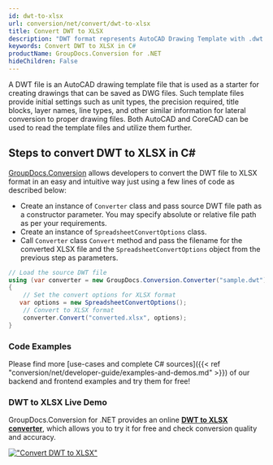 ```yaml
---
id: dwt-to-xlsx
url: conversion/net/convert/dwt-to-xlsx
title: Convert DWT to XLSX
description: "DWT format represents AutoCAD Drawing Template with .dwt extension. Learn how to convert DWT to XLSX file programmatically in C# language using GroupDocs.Conversion for .NET library."
keywords: Convert DWT to XLSX in C#
productName: GroupDocs.Conversion for .NET
hideChildren: False
---
```


A DWT file is an AutoCAD drawing template file that is used as a starter for creating drawings that can be saved as DWG files. Such template files provide initial settings such as unit types, the precision required, title blocks, layer names, line types, and other similar information for lateral conversion to proper drawing files. Both AutoCAD and CoreCAD can be used to read the template files and utilize them further.

## Steps to convert DWT to XLSX in C#

[GroupDocs.Conversion](https://products.groupdocs.com/conversion/net) allows developers to convert the DWT file to XLSX format in an easy and intuitive way just using a few lines of code as described below:

* Create an instance of `Converter` class and pass source DWT file path as a constructor parameter. You may specify absolute or relative file path as per your requirements. 
* Create an instance of `SpreadsheetConvertOptions` class.
* Call `Converter` class `Convert` method and pass the filename for the converted XLSX file and the `SpreadsheetConvertOptions` object from the previous step as parameters.

```csharp
// Load the source DWT file
using (var converter = new GroupDocs.Conversion.Converter("sample.dwt"))
{
    // Set the convert options for XLSX format
   var options = new SpreadsheetConvertOptions();
    // Convert to XLSX format
    converter.Convert("converted.xlsx", options);
}
```

### Code Examples

Please find more [use-cases and complete C# sources]({{< ref "conversion/net/developer-guide/examples-and-demos.md" >}}) of our backend and frontend examples and try them for free!

### DWT to XLSX Live Demo

GroupDocs.Conversion for .NET provides an online [**DWT to XLSX converter**](https://products.groupdocs.app/conversion/dwt-to-xlsx), which allows you to try it for free and check conversion quality and accuracy.

[!["Convert DWT to XLSX"](conversion/net/images/convert-to-xlsx/convert-dwt-to-xlsx.png)](https://products.groupdocs.app/conversion/dwt-to-xlsx)